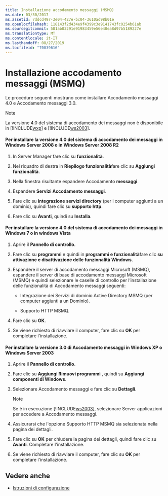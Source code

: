 ```yaml
---
title: Installazione accodamento messaggi (MSMQ)
ms.date: 03/30/2017
ms.assetid: 7ddcd497-3e04-427e-bc04-3610ad98b01e
ms.openlocfilehash: 118143f2d434e9f4399c3e9141743fc0254b61ab
ms.sourcegitcommit: 581ab03291e91983459e56e40ea8d97b5189227e
ms.translationtype: MT
ms.contentlocale: it-IT
ms.lasthandoff: 08/27/2019
ms.locfileid: "70039616"
---
```

# <a name="installing-message-queuing-msmq"></a>Installazione accodamento messaggi (MSMQ)
Le procedure seguenti mostrano come installare Accodamento messaggi 4.0 e Accodamento messaggi 3.0.  
  
> [!NOTE]
> La versione 4.0 del sistema di accodamento dei messaggi non è disponibile in [!INCLUDE[wxp](../../../../includes/wxp-md.md)] e [!INCLUDE[ws2003](../../../../includes/ws2003-md.md)].  
  
#### <a name="to-install-message-queuing-40-on-windows-server-2008-or-windows-server-2008-r2"></a>Per installare la versione 4.0 del sistema di accodamento dei messaggi in Windows Server 2008 o in Windows Server 2008 R2  
  
1. In Server Manager fare clic su **funzionalità**.  
  
2. Nel riquadro di destra in **Riepilogo funzionalità**fare clic su **Aggiungi funzionalità**.  
  
3. Nella finestra risultante espandere Accodamento **messaggi**.  
  
4. Espandere **Servizi Accodamento messaggi**.  
  
5. Fare clic su **integrazione servizi directory** (per i computer aggiunti a un dominio), quindi fare clic su **supporto http**.  
  
6. Fare clic su **Avanti**, quindi su **Installa**.  
  
#### <a name="to-install-message-queuing-40-on-windows-7-or-windows-vista"></a>Per installare la versione 4.0 del sistema di accodamento dei messaggi in Windows 7 o in windows Vista  
  
1. Aprire il **Pannello di controllo**.  
  
2. Fare clic su **programmi** e quindi in **programmi e funzionalità**fare clic **su attivazione e disattivazione delle funzionalità Windows**.  
  
3. Espandere il server di accodamento messaggi Microsoft (MSMQ), espandere il server di base di accodamento messaggi Microsoft (MSMQ) e quindi selezionare le caselle di controllo per l’installazione delle funzionalità di Accodamento messaggi seguenti:  
  
    - Integrazione dei Servizi di dominio Active Directory MSMQ (per computer aggiunti a un Dominio).  
  
    - Supporto HTTP MSMQ.  
  
4. Fare clic su **OK**.  
  
5. Se viene richiesto di riavviare il computer, fare clic su **OK** per completare l'installazione.  
  
#### <a name="to-install-message-queuing-30-on-windows-xp-and-windows-server-2003"></a>Per installare la versione 3.0 di Accodamento messaggi in Windows XP o Windows Server 2003  
  
1. Aprire il **Pannello di controllo**.  
  
2. Fare clic su **Aggiungi Rimuovi programmi** , quindi su **Aggiungi componenti di Windows**.  
  
3. Selezionare Accodamento messaggi e fare clic su **Dettagli**.  
  
    > [!NOTE]
    > Se è in esecuzione [!INCLUDE[ws2003](../../../../includes/ws2003-md.md)], selezionare Server applicazioni per accedere a Accodamento messaggi.  
  
4. Assicurarsi che l'opzione Supporto HTTP MSMQ sia selezionata nella pagina dei dettagli.  
  
5. Fare clic su **OK** per chiudere la pagina dei dettagli, quindi fare clic su **Avanti**. Completare l'installazione.  
  
6. Se viene richiesto di riavviare il computer, fare clic su **OK** per completare l'installazione.  
  
## <a name="see-also"></a>Vedere anche

- [Istruzioni di configurazione](../../../../docs/framework/wcf/samples/set-up-instructions.md)
